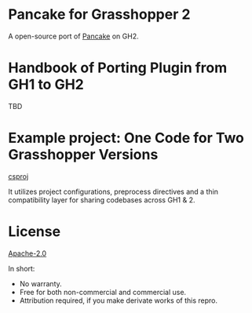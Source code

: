 # Pancake for Grasshopper 2

A open-source port of [Pancake](https://www.food4rhino.com/en/app/pancake) on GH2.

# Handbook of Porting Plugin from GH1 to GH2

TBD

# Example project: One Code for Two Grasshopper Versions

[csproj](/OneCodeTwoVersions)

It utilizes project configurations, preprocess directives and a thin compatibility layer for sharing codebases across GH1 & 2.

# License

[Apache-2.0](LICENSE.txt)

In short:
* No warranty.
* Free for both non-commercial and commercial use.
* Attribution required, if you make derivate works of this repro.